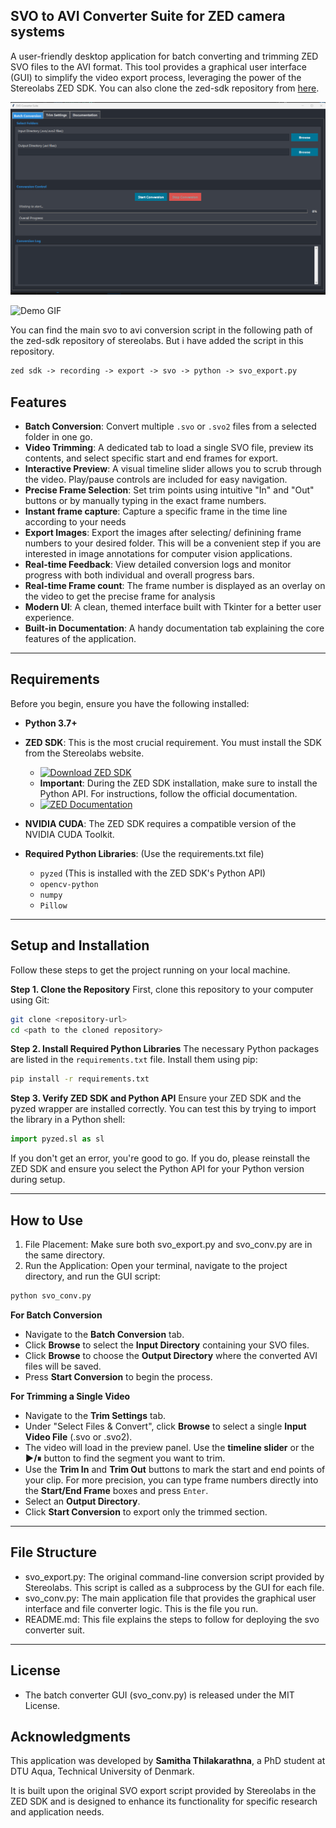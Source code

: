 ## SVO to AVI Converter Suite for ZED camera systems

A user-friendly desktop application for batch converting and trimming ZED SVO files to the AVI format. This tool provides a graphical user interface (GUI) to simplify the video export process, leveraging the power of the Stereolabs ZED SDK. You can also clone the zed-sdk repository from [here](https://github.com/stereolabs/zed-sdk.git). 

<img src="images/batch conv.png" alt="Alt text" width="800">

![Demo GIF](images/gif.gif)

You can find the main svo to avi conversion script in the following path of the zed-sdk repository of stereolabs. But i have added the script in this repository.

```txt
zed sdk -> recording -> export -> svo -> python -> svo_export.py
```


## Features

* **Batch Conversion**: Convert multiple `.svo` or `.svo2` files from a selected folder in one go.
* **Video Trimming**: A dedicated tab to load a single SVO file, preview its contents, and select specific start and end frames for export.
* **Interactive Preview**: A visual timeline slider allows you to scrub through the video. Play/pause controls are included for easy navigation.
* **Precise Frame Selection**: Set trim points using intuitive "In" and "Out" buttons or by manually typing in the exact frame numbers.
* **Instant frame capture**: Capture a specific frame in the time line according to your needs
* **Export Images**: Export the images after selecting/ definining frame numbers to your desired folder. This will be a convenient step if you are interested in image annotations for computer vision applications.
* **Real-time Feedback**: View detailed conversion logs and monitor progress with both individual and overall progress bars.
* **Real-time Frame count**: The frame number is displayed as an overlay on the video to get the precise frame for analysis
* **Modern UI**: A clean, themed interface built with Tkinter for a better user experience.
* **Built-in Documentation**: A handy documentation tab explaining the core features of the application.
  

--------------------------------------------------------------------------------------------------------------------------------------------------
## Requirements
Before you begin, ensure you have the following installed:

- **Python 3.7+**

- **ZED SDK**: This is the most crucial requirement. You must install the SDK from the Stereolabs website.
  - [![Download ZED SDK](https://img.shields.io/badge/Download-ZED%20SDK-0078D7?style=for-the-badge&logo=stereolabs)](https://www.stereolabs.com/en-dk/developers/release/5.0)
  - **Important**: During the ZED SDK installation, make sure to install the Python API. For instructions, follow the official documentation.
  - [![ZED Documentation](https://img.shields.io/badge/Documentation-ZED%20Python%20API-informational?style=for-the-badge&logo=python&logoColor=white)](https://www.stereolabs.com/docs/development/python/virtual_env)
  
- **NVIDIA CUDA**: The ZED SDK requires a compatible version of the NVIDIA CUDA Toolkit.

- **Required Python Libraries**: (Use the requirements.txt file)
  - `pyzed` (This is installed with the ZED SDK's Python API)
  - `opencv-python`
  - `numpy`
  - `Pillow`
 
  
-----------------------------------------------------------------------------------------------------------------------------------------------------------

## Setup and Installation

Follow these steps to get the project running on your local machine.

**Step 1. Clone the Repository**
First, clone this repository to your computer using Git:

```bash
git clone <repository-url>
cd <path to the cloned repository>
```
**Step 2. Install Required Python Libraries**
The necessary Python packages are listed in the `requirements.txt` file. Install them using pip:
```bash
pip install -r requirements.txt
```

**Step 3. Verify ZED SDK and Python API**
Ensure your ZED SDK and the pyzed wrapper are installed correctly. You can test this by trying to import the library in a Python shell:

```python
import pyzed.sl as sl
```
If you don't get an error, you're good to go. If you do, please reinstall the ZED SDK and ensure you select the Python API for your Python version during setup.


--------------------------------------------------------------------------------------------------------------------------------------------------------------

## How to Use 
1. File Placement: Make sure both svo_export.py and svo_conv.py are in the same directory.
2. Run the Application: Open your terminal, navigate to the project directory, and run the GUI script:

```bash
python svo_conv.py
```

**For Batch Conversion**
* Navigate to the **Batch Conversion** tab.
* Click **Browse** to select the **Input Directory** containing your SVO files.
* Click **Browse** to choose the **Output Directory** where the converted AVI files will be saved.
* Press **Start Conversion** to begin the process.

**For Trimming a Single Video**
* Navigate to the **Trim Settings** tab.
* Under "Select Files & Convert", click **Browse** to select a single **Input Video File** (.svo or .svo2).
* The video will load in the preview panel. Use the **timeline slider** or the **▶/⏸** button to find the segment you want to trim.
* Use the **Trim In** and **Trim Out** buttons to mark the start and end points of your clip. For more precision, you can type frame numbers directly into the **Start/End Frame** boxes and press `Enter`.
* Select an **Output Directory**.
* Click **Start Conversion** to export only the trimmed section.

--------------------------------------------------------------------------------------------------------------------------------------------------------------
## File Structure

- svo_export.py: The original command-line conversion script provided by Stereolabs. This script is called as a subprocess by the GUI for each file.
- svo_conv.py: The main application file that provides the graphical user interface and file converter logic. This is the file you run.
- README.md: This file explains the steps to follow for deploying the svo converter suit.

--------------------------------------------------------------------------------------------------------------------------------------------------------------

## License
- The batch converter GUI (svo_conv.py) is released under the MIT License.

## Acknowledgments

This application was developed by **Samitha Thilakarathna**, a PhD student at DTU Aqua, Technical University of Denmark.

It is built upon the original SVO export script provided by Stereolabs in the ZED SDK and is designed to enhance its functionality for specific research and application needs.







